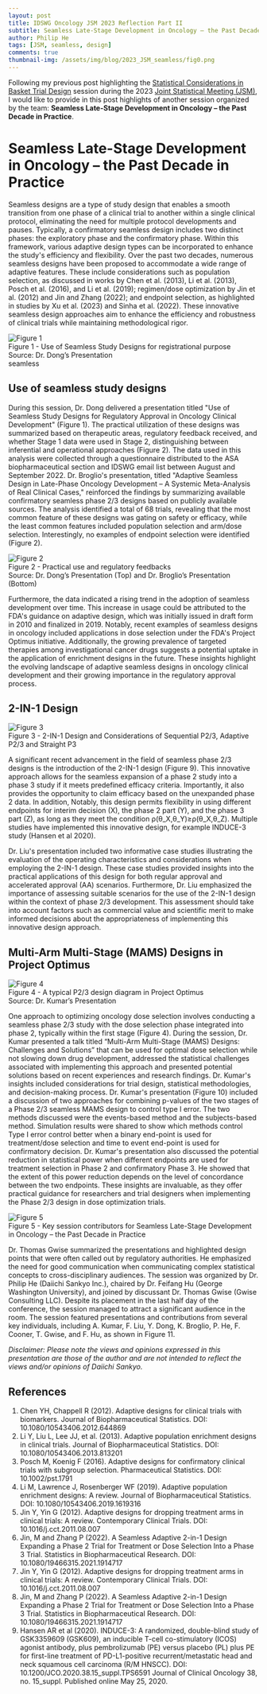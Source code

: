 ```yaml
---
layout: post
title: IDSWG Oncology JSM 2023 Reflection Part II
subtitle: Seamless Late-Stage Development in Oncology – the Past Decade in Practice
author: Philip He
tags: [JSM, seamless, design]
comments: true
thumbnail-img: /assets/img/blog/2023_JSM_seamless/fig0.png
---
```


Following my previous post highlighting the [Statistical Considerations in Basket Trial Design](https://oncotrialdesign.github.io/2023-09-15-jsm-basket/) session during the 2023 [Joint Statistical Meeting (JSM)](https://ww2.amstat.org/meetings/jsm/2023/index.cfm), I would like to provide in this post highlights of another session organized by the team: **Seamless Late-Stage Development in Oncology – the Past Decade in Practice**.

# Seamless Late-Stage Development in Oncology – the Past Decade in Practice

Seamless designs are a type of study design that enables a smooth transition from one phase of a clinical trial to another within a single clinical protocol, eliminating the need for multiple protocol developments and pauses. Typically, a confirmatory seamless design includes two distinct phases: the exploratory phase and the confirmatory phase. Within this framework, various adaptive design types can be incorporated to enhance the study's efficiency and flexibility. Over the past two decades, numerous seamless designs have been proposed to accommodate a wide range of adaptive features. These include considerations such as population selection, as discussed in works by Chen et al. (2013), Li et al. (2013), Posch et al. (2016), and Li et al. (2019); regimen/dose optimization by Jin et al. (2012) and Jin and Zhang (2022); and endpoint selection, as highlighted in studies by Xu et al. (2023) and Sinha et al. (2022). These innovative seamless design approaches aim to enhance the efficiency and robustness of clinical trials while maintaining methodological rigor.

<figurecenter>
<img class="center" src="/assets/img/blog/2023_JSM_seamless/fig1.png" alt="Figure 1">
<figcaption>Figure 1 - Use of Seamless Study Designs for registrational purpose
<br/>Source: Dr. Dong’s Presentation
</figcaption>seamless
</figurecenter>

## Use of seamless study designs 

During this session, Dr. Dong delivered a presentation titled "Use of Seamless Study Designs for Regulatory Approval in Oncology Clinical Development" (Figure 1). The practical utilization of these designs was summarized based on therapeutic areas, regulatory feedback received, and whether Stage 1 data were used in Stage 2, distinguishing between inferential and operational approaches (Figure 2). The data used in this analysis were collected through a questionnaire distributed to the ASA biopharmaceutical section and IDSWG email list between August and September 2022. Dr. Broglio's presentation, titled "Adaptive Seamless Design in Late-Phase Oncology Development – A Systemic Meta-Analysis of Real Clinical Cases," reinforced the findings by summarizing available confirmatory seamless phase 2/3 designs based on publicly available sources. The analysis identified a total of 68 trials, revealing that the most common feature of these designs was gating on safety or efficacy, while the least common features included population selection and arm/dose selection. Interestingly, no examples of endpoint selection were identified (Figure 2).

<figurecenter>
<img class="center" src="/assets/img/blog/2023_JSM_seamless/fig2.png" alt="Figure 2">
<figcaption>Figure 2 - Practical use and regulatory feedbacks
<br/>Source: Dr. Dong’s Presentation (Top) and Dr. Broglio’s Presentation (Bottom)
</figcaption>

</figurecenter>

Furthermore, the data indicated a rising trend in the adoption of seamless development over time. This increase in usage could be attributed to the FDA's guidance on adaptive design, which was initially issued in draft form in 2010 and finalized in 2019. Notably, recent examples of seamless designs in oncology included applications in dose selection under the FDA's Project Optimus initiative. Additionally, the growing prevalence of targeted therapies among investigational cancer drugs suggests a potential uptake in the application of enrichment designs in the future. These insights highlight the evolving landscape of adaptive seamless designs in oncology clinical development and their growing importance in the regulatory approval process.

## 2-IN-1 Design

<figurecenter>
<img class="center" src="/assets/img/blog/2023_JSM_seamless/fig3.png" alt="Figure 3">
<figcaption>Figure 3 - 2-IN-1 Design and Considerations of Sequential P2/3, Adaptive P2/3 and Straight P3</figcaption>
</figurecenter>

A significant recent advancement in the field of seamless phase 2/3 designs is the introduction of the 2-IN-1 design (Figure 9). This innovative approach allows for the seamless expansion of a phase 2 study into a phase 3 study if it meets predefined efficacy criteria. Importantly, it also provides the opportunity to claim efficacy based on the unexpanded phase 2 data. In addition, Notably, this design permits flexibility in using different endpoints for interim decision (X), the phase 2 part (Y), and the phase 3 part (Z), as long as they meet the condition ρ(θ_X,θ_Y)≥ρ(θ_X,θ_Z). Multiple studies have implemented this innovative design, for example INDUCE-3 study (Hansen et al 2020).

Dr. Liu's presentation included two informative case studies illustrating the evaluation of the operating characteristics and considerations when employing the 2-IN-1 design. These case studies provided insights into the practical applications of this design for both regular approval and accelerated approval (AA) scenarios. Furthermore, Dr. Liu emphasized the importance of assessing suitable scenarios for the use of the 2-IN-1 design within the context of phase 2/3 development. This assessment should take into account factors such as commercial value and scientific merit to make informed decisions about the appropriateness of implementing this innovative design approach. 

## Multi-Arm Multi-Stage (MAMS) Designs in Project Optimus

<figureleft>
<img class="center" src="/assets/img/blog/2023_JSM_seamless/fig4.png" alt="Figure 4">
<figcaption>Figure 4 - A typical P2/3 design diagram in Project Optimus
<br/>Source: Dr. Kumar’s Presentation
</figcaption>
</figureleft>

One approach to optimizing oncology dose selection involves conducting a seamless phase 2/3 study with the dose selection phase integrated into phase 2, typically within the first stage (Figure 4). During the session, Dr. Kumar presented a talk titled “Multi-Arm Multi-Stage (MAMS) Designs: Challenges and Solutions” that can be used for optimal dose selection while not slowing down drug development, addressed the statistical challenges associated with implementing this approach and presented potential solutions based on recent experiences and research findings. Dr. Kumar's insights included considerations for trial design, statistical methodologies, and decision-making process. 
Dr. Kumar's presentation (Figure 10) included a discussion of two approaches for combining p-values of the two stages of a Phase 2/3 seamless MAMS design to control type I error. The two methods discussed were the events-based method and the subjects-based method. Simulation results were shared to show which methods control Type I error control better when a binary end-point is used for treatment/dose selection and time to event end-point is used for confirmatory decision. Dr. Kumar's presentation also discussed the potential reduction in statistical power when different endpoints are used for treatment selection in Phase 2 and confirmatory Phase 3. He showed that the extent of this power reduction depends on the level of concordance between the two endpoints. These insights are invaluable, as they offer practical guidance for researchers and trial designers when implementing the Phase 2/3 design in dose optimization trials.

<figurecenter>
<img class="center" src="/assets/img/blog/2023_JSM_seamless/fig5.jpg" alt="Figure 5">
<figcaption>Figure 5 - Key session contributors for Seamless Late-Stage Development in Oncology – the Past Decade in Practice</figcaption>
</figurecenter>

Dr. Thomas Gwise summarized the presentations and highlighted design points that were often called out by regulatory authorities. He emphasized the need for good communication when communicating complex statistical concepts to cross-disciplinary audiences.
The session was organized by Dr. Philip He (Daiichi Sankyo Inc.), chaired by Dr. Feifang Hu (George Washington University), and joined by discussant Dr. Thomas Gwise (Gwise Consulting LLC). 
Despite its placement in the last half day of the conference, the session managed to attract a significant audience in the room. The session featured presentations and contributions from several key individuals, including A. Kumar, F. Liu, Y. Dong, K. Broglio, P. He, F. Cooner, T. Gwise, and F. Hu, as shown in Figure 11.

*Disclaimer: Please note the views and opinions expressed in this presentation are those of the author and are not intended to reflect the views and/or opinions of Daiichi Sankyo.*

## References
1.	Chen YH, Chappell R (2012). Adaptive designs for clinical trials with biomarkers. Journal of Biopharmaceutical Statistics. DOI: 10.1080/10543406.2012.644869
2.	Li Y, Liu L, Lee JJ, et al. (2013). Adaptive population enrichment designs in clinical trials. Journal of Biopharmaceutical Statistics. DOI: 10.1080/10543406.2013.813201
3.	Posch M, Koenig F (2016). Adaptive designs for confirmatory clinical trials with subgroup selection. Pharmaceutical Statistics. DOI: 10.1002/pst.1791
4.	Li M, Lawrence J, Rosenberger WF (2019). Adaptive population enrichment designs: A review. Journal of Biopharmaceutical Statistics. DOI: 10.1080/10543406.2019.1619316
5.	Jin Y, Yin G (2012). Adaptive designs for dropping treatment arms in clinical trials: A review. Contemporary Clinical Trials. DOI: 10.1016/j.cct.2011.08.007
6.	Jin, M and Zhang P (2022). A Seamless Adaptive 2-in-1 Design Expanding a Phase 2 Trial for Treatment or Dose Selection Into a Phase 3 Trial. Statistics in Biopharmaceutical Research. DOI: 10.1080/19466315.2021.1914717
7.	Jin Y, Yin G (2012). Adaptive designs for dropping treatment arms in clinical trials: A review. Contemporary Clinical Trials. DOI: 10.1016/j.cct.2011.08.007
8.	Jin, M and Zhang P (2022). A Seamless Adaptive 2-in-1 Design Expanding a Phase 2 Trial for Treatment or Dose Selection Into a Phase 3 Trial. Statistics in Biopharmaceutical Research. DOI: 10.1080/19466315.2021.1914717
9.	Hansen AR et al (2020). INDUCE-3: A randomized, double-blind study of GSK3359609 (GSK609), an inducible T-cell co-stimulatory (ICOS) agonist antibody, plus pembrolizumab (PE) versus placebo (PL) plus PE for first-line treatment of PD-L1-positive recurrent/metastatic head and neck squamous cell carcinoma (R/M HNSCC). DOI: 10.1200/JCO.2020.38.15_suppl.TPS6591 Journal of Clinical Oncology 38, no. 15_suppl. Published online May 25, 2020.


